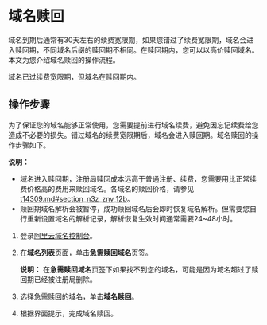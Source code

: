 # 域名赎回

域名到期后通常有30天左右的续费宽限期，如果您错过了续费宽限期，域名会进入赎回期，不同域名后缀的赎回期不相同。在赎回期内，您可以以高价赎回域名。本文为您介绍域名赎回的操作流程。

域名已过续费宽限期，但域名在赎回期内。

## 操作步骤

为了保证您的域名能够正常使用，您需要提前进行域名续费，避免因忘记续费给您造成不必要的损失。错过域名的续费宽限期后，域名会进入赎回期。域名赎回的操作步骤如下。

**说明：**

-   域名进入赎回期，注册局赎回成本远高于普通注册、续费，您需要用比正常续费价格高的费用来赎回域名。各域名的赎回价格，请参见[t14309.md\#section\_n3z\_znv\_12b](/intl.zh-CN/产品定价/域名价格.md)。
-   赎回期域名解析会被暂停，成功赎回域名后会即时恢复域名解析。但需要您自行重新设置域名的解析记录，解析恢复生效时间通常需要24~48小时。

1.  登录[阿里云域名控制台](https://dc.console.aliyun.com)。

2.  在**域名列表**页面，单击**急需赎回域名**页签。

    **说明：** 在**急需赎回域名**页签下如果找不到您的域名，可能是因为域名超过了赎回期已经被注册局删除。

3.  选择急需赎回的域名，单击**域名赎回**。

4.  根据界面提示，完成域名赎回。



